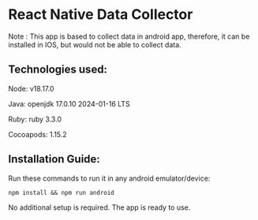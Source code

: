 # React Native Data Collector

Note : This app is based to collect data in android app, therefore, it can be installed in IOS, but would not be able to collect data.

## Technologies used:

Node: v18.17.0

Java: openjdk 17.0.10 2024-01-16 LTS

Ruby: ruby 3.3.0

Cocoapods: 1.15.2

## Installation Guide:

Run these commands to run it in any android emulator/device:

```
npm install && npm run android
```

No additional setup is required. The app is ready to use.

